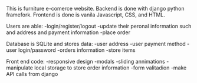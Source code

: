 This is furniture e-comerce website.
Backend is done with django python framefork.
Frontend is done is vanila Javascript, CSS, and HTML.

Users are able:
  -login/register/logout
  -update their peronal information such and address and payment information
  -place order
 
 Database is SQLite and stores data:
  -user address
  -user payment method
  -user login/password
  -orders information
  -store items
  
  Front end code:
    -responsive design
    -modals
    -sliding annimations
    -manipulate local storage to store order information
    -form valitadion
    -make API calls from django
